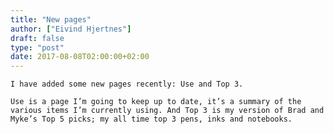 ```yaml
---
title: "New pages"
author: ["Eivind Hjertnes"]
draft: false
type: "post"
date: 2017-08-08T02:00:00+02:00
---
```


<div class="HTML">
  <div></div>

<p>

</div>

```text
I have added some new pages recently: Use and Top 3.
```

<div class="HTML">
  <div></div>

</p>

</div>

<div class="HTML">
  <div></div>

<p>

</div>

```text
Use is a page I’m going to keep up to date, it’s a summary of the various items I’m currently using. And Top 3 is my version of Brad and Myke’s Top 5 picks; my all time top 3 pens, inks and notebooks.
```

<div class="HTML">
  <div></div>

</p>

</div>
